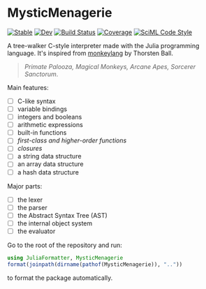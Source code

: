 # MysticMenagerie

[![Stable](https://img.shields.io/badge/docs-stable-blue.svg)](https://xlxs4.github.io/MysticMenagerie.jl/stable/)
[![Dev](https://img.shields.io/badge/docs-dev-blue.svg)](https://xlxs4.github.io/MysticMenagerie.jl/dev/)
[![Build Status](https://github.com/xlxs4/MysticMenagerie.jl/actions/workflows/CI.yml/badge.svg?branch=main)](https://github.com/xlxs4/MysticMenagerie.jl/actions/workflows/CI.yml?query=branch%3Amain)
[![Coverage](https://codecov.io/gh/xlxs4/MysticMenagerie.jl/branch/main/graph/badge.svg)](https://codecov.io/gh/xlxs4/MysticMenagerie.jl)
[![SciML Code Style](https://img.shields.io/static/v1?label=code%20style&message=SciML&color=9558b2&labelColor=389826)](https://github.com/SciML/SciMLStyle)

A tree-walker C-style interpreter made with the Julia programming language.
It's inspired from [monkeylang](https://monkeylang.org) by Thorsten Ball.

> _Primate Palooza, Magical Monkeys, Arcane Apes, Sorcerer Sanctorum_.

Main features:

- [ ] C-like syntax
- [ ] variable bindings
- [ ] integers and booleans
- [ ] arithmetic expressions
- [ ] built-in functions
- [ ] _first-class and higher-order functions_
- [ ] _closures_
- [ ] a string data structure
- [ ] an array data structure
- [ ] a hash data structure

Major parts:

- [ ] the lexer
- [ ] the parser
- [ ] the Abstract Syntax Tree (AST)
- [ ] the internal object system
- [ ] the evaluator

Go to the root of the repository and run:

```julia
using JuliaFormatter, MysticMenagerie
format(joinpath(dirname(pathof(MysticMenagerie)), ".."))
```

to format the package automatically.
